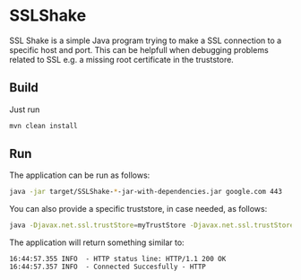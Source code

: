 # SSLShake

SSL Shake is a simple Java program trying to make a SSL connection to a specific host and port. This can be helpfull when debugging problems related to SSL e.g. a missing root certificate in the truststore.

## Build

Just run

````bash
mvn clean install
````

## Run

The application can be run as follows:

````bash
java -jar target/SSLShake-*-jar-with-dependencies.jar google.com 443
````

You can also provide a specific truststore, in case needed, as follows:

````bash
java -Djavax.net.ssl.trustStore=myTrustStore -Djavax.net.ssl.trustStorePassword=demodemo -jar target/SSLShake-*-jar-with-dependencies.jar google.com 443
````

The application will return something similar to:

````log
16:44:57.355 INFO  - HTTP status line: HTTP/1.1 200 OK
16:44:57.357 INFO  - Connected Succesfully - HTTP
````
